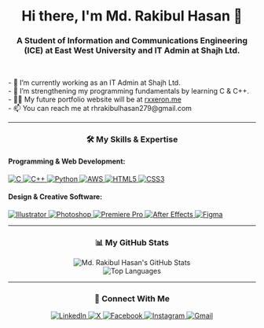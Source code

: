 <h1 align="center">Hi there, I'm Md. Rakibul Hasan 👋</h1>
<h3 align="center">A Student of Information and Communications Engineering (ICE) at East West University and IT Admin at Shajh Ltd.</h3>

<br>

<p align="left">
- 🔭 I’m currently working as an IT Admin at Shajh Ltd.
<br>
- 🌱 I’m strengthening my programming fundamentals by learning C & C++.
<br>
- 👨‍💻 My future portfolio website will be at <a href="http://rxxeron.me">rxxeron.me</a>
<br>
- 📫 You can reach me at rhrakibulhasan279@gmail.com
</p>

<hr/>

<h3 align="center">🛠️ My Skills & Expertise</h3>

<h4 align="left">Programming & Web Development:</h4>
<p align="left">
  <a href="https://www.cprogramming.com/" target="_blank" rel="noreferrer"> 
    <img src="https://img.shields.io/badge/C-A8B9CC?style=for-the-badge&logo=c&logoColor=white" alt="C"/> 
  </a>
  <a href="https://isocpp.org/" target="_blank" rel="noreferrer"> 
    <img src="https://img.shields.io/badge/C++-00599C?style=for-the-badge&logo=c%2B%2B&logoColor=white" alt="C++"/> 
  </a>
  <a href="https://www.python.org" target="_blank" rel="noreferrer"> 
    <img src="https://img.shields.io/badge/Python-3776AB?style=for-the-badge&logo=python&logoColor=white" alt="Python"/> 
  </a>
  <a href="https://aws.amazon.com" target="_blank" rel="noreferrer"> 
    <img src="https://img.shields.io/badge/Amazon_AWS-232F3E?style=for-the-badge&logo=amazon-aws&logoColor=white" alt="AWS"/> 
  </a>
  <a href="https://www.w3.org/html/" target="_blank" rel="noreferrer"> 
    <img src="https://img.shields.io/badge/HTML5-E34F26?style=for-the-badge&logo=html5&logoColor=white" alt="HTML5"/> 
  </a>
  <a href="https://www.w3schools.com/css/" target="_blank" rel="noreferrer"> 
    <img src="https://img.shields.io/badge/CSS3-1572B6?style=for-the-badge&logo=css3&logoColor=white" alt="CSS3"/> 
  </a>
</p>

<h4 align="left">Design & Creative Software:</h4>
<p align="left">
  <a href="https://www.adobe.com/products/illustrator.html" target="_blank" rel="noreferrer"> 
    <img src="https://img.shields.io/badge/Adobe_Illustrator-FF9A00?style=for-the-badge&logo=adobeillustrator&logoColor=white" alt="Illustrator"/> 
  </a>
  <a href="https://www.adobe.com/products/photoshop.html" target="_blank" rel="noreferrer"> 
    <img src="https://img.shields.io/badge/Adobe_Photoshop-31A8FF?style=for-the-badge&logo=adobephotoshop&logoColor=white" alt="Photoshop"/> 
  </a>
  <a href="https://www.adobe.com/products/premiere.html" target="_blank" rel="noreferrer"> 
    <img src="https://img.shields.io/badge/Adobe_Premiere_Pro-9999FF?style=for-the-badge&logo=adobepremierepro&logoColor=white" alt="Premiere Pro"/> 
  </a>
  <a href="https://www.adobe.com/products/aftereffects.html" target="_blank" rel="noreferrer"> 
    <img src="https://img.shields.io/badge/Adobe_After_Effects-9999FF?style=for-the-badge&logo=adobeaftereffects&logoColor=white" alt="After Effects"/> 
  </a>
  <a href="https://www.figma.com/" target="_blank" rel="noreferrer"> 
    <img src="https://img.shields.io/badge/Figma-F24E1E?style=for-the-badge&logo=figma&logoColor=white" alt="Figma"/> 
  </a>
</p>

<hr/>

<h3 align="center">📊 My GitHub Stats</h3>
<p align="center">
  <img src="https://github-readme-stats.vercel.app/api?username=[YOUR_USERNAME]&show_icons=true&theme=dracula&include_all_commits=true&count_private=true" alt="Md. Rakibul Hasan's GitHub Stats"/>
  <br/>
  <img src="https://github-readme-stats.vercel.app/api/top-langs/?username=[YOUR_USERNAME]&layout=compact&langs_count=8&theme=dracula" alt="Top Languages"/>
</p>

<hr/>

<h3 align="center">🤝 Connect With Me</h3>
<p align="center">
  <a href="https://linkedin.com/in/rhrakib-rx/" target="_blank">
    <img src="https://img.shields.io/badge/LinkedIn-0077B5?style=for-the-badge&logo=linkedin&logoColor=white" alt="LinkedIn"/>
  </a>
  <a href="https://x.com/rhrakibul_hasan" target="_blank">
    <img src="https://img.shields.io/badge/X-000000?style=for-the-badge&logo=x&logoColor=white" alt="X"/>
  </a>
  <a href="https://www.facebook.com/rakibulhasanrakib.90.12" target="_blank">
    <img src="https://img.shields.io/badge/Facebook-1877F2?style=for-the-badge&logo=facebook&logoColor=white" alt="Facebook"/>
  </a>
  <a href="https://www.instagram.com/rh_lucifer/" target="_blank">
    <img src="https://img.shields.io/badge/Instagram-E4405F?style=for-the-badge&logo=instagram&logoColor=white" alt="Instagram"/>
  </a>
  <a href="mailto:rhrakibulhasan279@gmail.com" target="_blank">
    <img src="https://img.shields.io/badge/Gmail-D14836?style=for-the-badge&logo=gmail&logoColor=white" alt="Gmail"/>
  </a>
</p>
